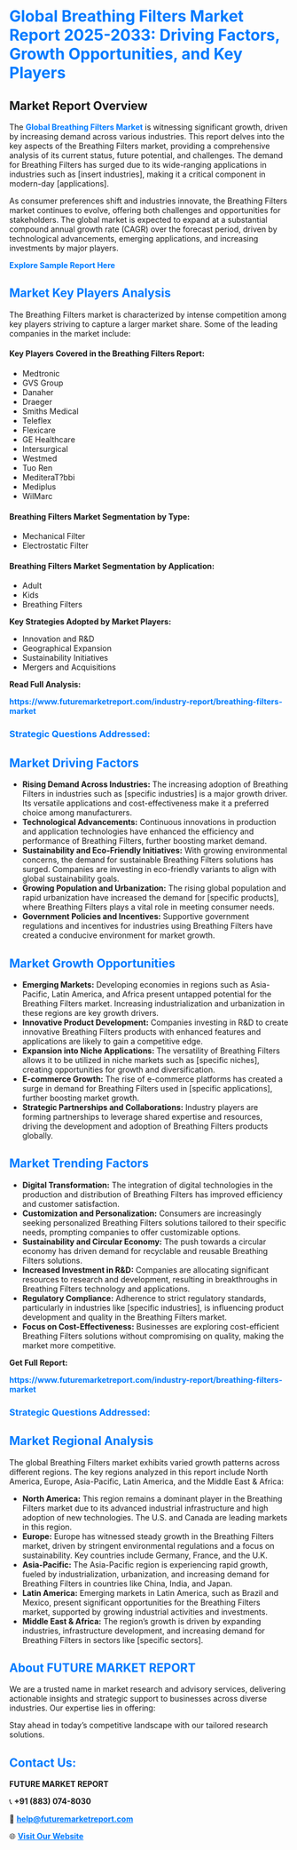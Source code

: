 <h1 style="color: #007BFF;">Global Breathing Filters Market Report 2025-2033: Driving Factors, Growth Opportunities, and Key Players</h1>

<section id="overview">
<h2>Market Report Overview</h2>
<p>The <a href="https://www.futuremarketreport.com/industry-report/breathing-filters-market" style="color: #007BFF; text-decoration: none;"><strong>Global Breathing Filters Market</strong></a> is witnessing significant growth, driven by increasing demand across various industries. This report delves into the key aspects of the Breathing Filters market, providing a comprehensive analysis of its current status, future potential, and challenges. The demand for Breathing Filters has surged due to its wide-ranging applications in industries such as [insert industries], making it a critical component in modern-day [applications].</p>
<p>As consumer preferences shift and industries innovate, the Breathing Filters market continues to evolve, offering both challenges and opportunities for stakeholders. The global market is expected to expand at a substantial compound annual growth rate (CAGR) over the forecast period, driven by technological advancements, emerging applications, and increasing investments by major players.</p>
</section>

<section id="overview">
<p><a href="https://www.futuremarketreport.com/request-sample/reportId=122014" style="color: #007BFF; text-decoration: none;"><strong>Explore Sample Report Here</strong></a></p>
</section>

<section id="key-players">
<h2 style="color: #007BFF;">Market Key Players Analysis</h2>
<p>The Breathing Filters market is characterized by intense competition among key players striving to capture a larger market share. Some of the leading companies in the market include:</p>
<h4>Key Players Covered in the Breathing Filters Report:</h4>
<ul><li>Medtronic</li><li>GVS Group</li><li>Danaher</li><li>Draeger</li><li>Smiths Medical</li><li>Teleflex</li><li>Flexicare</li><li>GE Healthcare</li><li>Intersurgical</li><li>Westmed</li><li>Tuo Ren</li><li>MediteraT?bbi</li><li>Mediplus</li><li>WilMarc</li></ul>
<h4>Breathing Filters Market Segmentation by Type:</h4>
<ul><li>Mechanical Filter</li><li>Electrostatic Filter</li></ul>

<h4>Breathing Filters Market Segmentation by Application:</h4>
<ul><li>Adult</li><li>Kids</li><li>Breathing Filters</li></ul>
<p><strong>Key Strategies Adopted by Market Players:</strong></p>
<ul>
<li>Innovation and R&D</li>
<li>Geographical Expansion</li>
<li>Sustainability Initiatives</li>
<li>Mergers and Acquisitions</li>
</ul>
</section>

<section>
<p><strong>Read Full Analysis: </strong></p><a href="https://www.futuremarketreport.com/industry-report/breathing-filters-market" style="color: #007BFF; text-decoration: none;"><strong>https://www.futuremarketreport.com/industry-report/breathing-filters-market</strong></a>
<h3 style="color: #007BFF;">Strategic Questions Addressed:</h3>
</section>

<section id="driving-factors">
<h2 style="color: #007BFF;">Market Driving Factors</h2>
<ul>
<li><strong>Rising Demand Across Industries:</strong> The increasing adoption of Breathing Filters in industries such as [specific industries] is a major growth driver. Its versatile applications and cost-effectiveness make it a preferred choice among manufacturers.</li>
<li><strong>Technological Advancements:</strong> Continuous innovations in production and application technologies have enhanced the efficiency and performance of Breathing Filters, further boosting market demand.</li>
<li><strong>Sustainability and Eco-Friendly Initiatives:</strong> With growing environmental concerns, the demand for sustainable Breathing Filters solutions has surged. Companies are investing in eco-friendly variants to align with global sustainability goals.</li>
<li><strong>Growing Population and Urbanization:</strong> The rising global population and rapid urbanization have increased the demand for [specific products], where Breathing Filters plays a vital role in meeting consumer needs.</li>
<li><strong>Government Policies and Incentives:</strong> Supportive government regulations and incentives for industries using Breathing Filters have created a conducive environment for market growth.</li>
</ul>
</section>

<section id="growth-opportunities">
<h2 style="color: #007BFF;">Market Growth Opportunities</h2>
<ul>
<li><strong>Emerging Markets:</strong> Developing economies in regions such as Asia-Pacific, Latin America, and Africa present untapped potential for the Breathing Filters market. Increasing industrialization and urbanization in these regions are key growth drivers.</li>
<li><strong>Innovative Product Development:</strong> Companies investing in R&D to create innovative Breathing Filters products with enhanced features and applications are likely to gain a competitive edge.</li>
<li><strong>Expansion into Niche Applications:</strong> The versatility of Breathing Filters allows it to be utilized in niche markets such as [specific niches], creating opportunities for growth and diversification.</li>
<li><strong>E-commerce Growth:</strong> The rise of e-commerce platforms has created a surge in demand for Breathing Filters used in [specific applications], further boosting market growth.</li>
<li><strong>Strategic Partnerships and Collaborations:</strong> Industry players are forming partnerships to leverage shared expertise and resources, driving the development and adoption of Breathing Filters products globally.</li>
</ul>
</section>

<section id="trending-factors">
<h2 style="color: #007BFF;">Market Trending Factors</h2>
<ul>
<li><strong>Digital Transformation:</strong> The integration of digital technologies in the production and distribution of Breathing Filters has improved efficiency and customer satisfaction.</li>
<li><strong>Customization and Personalization:</strong> Consumers are increasingly seeking personalized Breathing Filters solutions tailored to their specific needs, prompting companies to offer customizable options.</li>
<li><strong>Sustainability and Circular Economy:</strong> The push towards a circular economy has driven demand for recyclable and reusable Breathing Filters solutions.</li>
<li><strong>Increased Investment in R&D:</strong> Companies are allocating significant resources to research and development, resulting in breakthroughs in Breathing Filters technology and applications.</li>
<li><strong>Regulatory Compliance:</strong> Adherence to strict regulatory standards, particularly in industries like [specific industries], is influencing product development and quality in the Breathing Filters market.</li>
<li><strong>Focus on Cost-Effectiveness:</strong> Businesses are exploring cost-efficient Breathing Filters solutions without compromising on quality, making the market more competitive.</li>
</ul>
</section>

<section>
<p><strong>Get Full Report: </strong></p><a href="https://www.futuremarketreport.com/industry-report/breathing-filters-market" style="color: #007BFF; text-decoration: none;"><strong>https://www.futuremarketreport.com/industry-report/breathing-filters-market</strong></a>
<h3 style="color: #007BFF;">Strategic Questions Addressed:</h3>
</section>


<section id="regional-analysis">
<h2 style="color: #007BFF;">Market Regional Analysis</h2>
<p>The global Breathing Filters market exhibits varied growth patterns across different regions. The key regions analyzed in this report include North America, Europe, Asia-Pacific, Latin America, and the Middle East & Africa:</p>
<ul>
<li><strong>North America:</strong> This region remains a dominant player in the Breathing Filters market due to its advanced industrial infrastructure and high adoption of new technologies. The U.S. and Canada are leading markets in this region.</li>
<li><strong>Europe:</strong> Europe has witnessed steady growth in the Breathing Filters market, driven by stringent environmental regulations and a focus on sustainability. Key countries include Germany, France, and the U.K.</li>
<li><strong>Asia-Pacific:</strong> The Asia-Pacific region is experiencing rapid growth, fueled by industrialization, urbanization, and increasing demand for Breathing Filters in countries like China, India, and Japan.</li>
<li><strong>Latin America:</strong> Emerging markets in Latin America, such as Brazil and Mexico, present significant opportunities for the Breathing Filters market, supported by growing industrial activities and investments.</li>
<li><strong>Middle East & Africa:</strong> The region’s growth is driven by expanding industries, infrastructure development, and increasing demand for Breathing Filters in sectors like [specific sectors].</li>
</ul>
</section>

<footer>
<h2 style="color: #007BFF;">About FUTURE MARKET REPORT</h2>
<p>We are a trusted name in market research and advisory services, delivering actionable insights and strategic support to businesses across diverse industries. Our expertise lies in offering:</p>

<p>Stay ahead in today’s competitive landscape with our tailored research solutions.</p>

<h2 style="color: #007BFF;">Contact Us:</h2>
<p><strong>FUTURE MARKET REPORT</strong></p>
<p>📞 <strong>+91 (883) 074-8030</strong></p>
<p>📧 <strong><a href="mailto:help@futuremarketreport.com" style="color: #007BFF;">help@futuremarketreport.com</a></strong></p>
<p>🌐 <strong><a href="https://www.futuremarketreport.com/" style="color: #007BFF;">Visit Our Website</a></strong></p>
</footer>